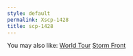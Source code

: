 ```yaml
---
style: default
permalink: Xscp-1428
title: scp-1428
---
```

You may also like:
[World Tour](http://scp-wiki.net/world-tour)
[Storm Front](http://scp-wiki.net/stormfront)